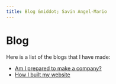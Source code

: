 ```yaml
---
title: Blog &middot; Savin Angel-Mario
---
```


# Blog

Here is a list of the blogs that I have made:

* [Am I prepared to make a company?](/blog/am-i-prepared-to-make-a-company)
* [How I built my website](/blog/how-i-built-my-website)
